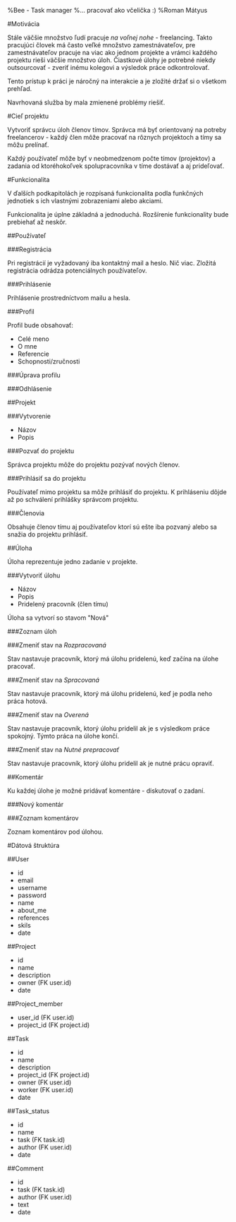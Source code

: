 %Bee - Task manager
%... pracovať ako včelička :)
%Roman Mátyus

#Motivácia

Stále väčšie množstvo ľudí pracuje *na voľnej nohe* - freelancing. Takto pracujúci človek má často veľké množstvo zamestnávateľov, pre zamestnávateľov pracuje na viac ako jednom projekte a vrámci každého projektu rieši väčšie množstvo úloh. Čiastkové úlohy je potrebné niekdy outsourcovať - zveriť inému kolegovi a výsledok práce odkontrolovať.

Tento prístup k práci je náročný na interakcie a je zložité držať si o všetkom prehľad.

Navrhovaná služba by mala zmienené problémy riešiť.

#Cieľ projektu

Vytvoriť správcu úloh členov tímov. Správca má byť orientovaný na potreby freelancerov - každý člen môže pracovať na rôznych projektoch a tímy sa môžu prelínať.

Každý používateľ môže byť v neobmedzenom počte tímov (projektov) a zadania od ktoréhokoľvek spolupracovníka v tíme dostávať a aj prideľovať.

#Funkcionalita

V ďalších podkapitolách je rozpísaná funkcionalita podla funkčných jednotiek s ich vlastnými zobrazeniami alebo akciami.

Funkcionalita je úplne základná a jednoduchá. Rozšírenie funkcionality bude prebiehať až neskôr.

##Používateľ

###Registrácia

Pri registrácií je vyžadovaný iba kontaktný mail a heslo. Nič viac. Zložitá registrácia odrádza potenciálnych používateľov.

###Prihlásenie

Prihlásenie prostredníctvom mailu a hesla.

###Profil

Profil bude obsahovať:

- Celé meno
- O mne
- Referencie
- Schopnosti/zručnosti

###Úprava profilu

###Odhlásenie

##Projekt

###Vytvorenie

- Názov
- Popis

###Pozvať do projektu

Správca projektu môže do projektu pozývať nových členov.

###Prihlásiť sa do projektu

Používateľ mimo projektu sa môže prihlásiť do projektu. K prihláseniu dôjde až po schválení prihlášky správcom projektu.

###Členovia

Obsahuje členov tímu aj používateľov ktorí sú ešte iba pozvaný alebo sa snažia do projektu prihlásiť.

##Úloha

Úloha reprezentuje jedno zadanie v projekte.

###Vytvoriť úlohu

- Názov
- Popis
- Pridelený pracovník (člen tímu)

Úloha sa vytvorí so stavom "Nová"

###Zoznam úloh

###Zmeniť stav na *Rozpracovaná*

Stav nastavuje pracovník, ktorý má úlohu pridelenú, keď začína na úlohe pracovať.

###Zmeniť stav na *Spracovaná*

Stav nastavuje pracovník, ktorý má úlohu pridelenú, keď je podla neho práca hotová.

###Zmeniť stav na *Overená*

Stav nastavuje pracovník, ktorý úlohu pridelil ak je s výsledkom práce spokojný. Týmto práca na úlohe končí.

###Zmeniť stav na *Nutné prepracovať*

Stav nastavuje pracovník, ktorý úlohu pridelil ak je nutné prácu opraviť.

##Komentár

Ku každej úlohe je možné pridávať komentáre - diskutovať o zadaní.

###Nový komentár

###Zoznam komentárov

Zoznam komentárov pod úlohou.

#Dátová štruktúra

##User

- id
- email
- username
- password
- name
- about_me
- references
- skils
- date

##Project

- id
- name
- description
- owner (FK user.id)
- date

##Project_member

- user_id (FK user.id)
- project_id (FK project.id)

##Task

- id
- name
- description
- project_id (FK project.id)
- owner (FK user.id)
- worker (FK user.id)
- date

##Task_status
- id
- name
- task (FK task.id)
- author (FK user.id)
- date

##Comment

- id
- task (FK task.id)
- author (FK user.id)
- text
- date